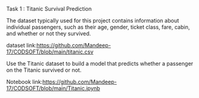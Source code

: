 Task 1 : Titanic Survival Prediction

The dataset typically used for this project contains information
about individual passengers, such as their age, gender, ticket
class, fare, cabin, and whether or not they survived.

dataset link:https://github.com/Mandeep-17/CODSOFT/blob/main/titanic.csv

Use the Titanic dataset to build a model that predicts whether a
passenger on the Titanic survived or not.

Notebook link:https://github.com/Mandeep-17/CODSOFT/blob/main/Titanic.ipynb
